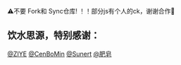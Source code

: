 ⚠️不要 Fork和 Sync仓库! ！！部分js有个人的ck，谢谢合作🙏


饮水思源，特别感谢：
----------------
[@ZIYE](https://github.com/ziye888)
[@CenBoMin](https://github.com/CenBoMin/GithubSync)
[@Sunert](https://github.com/Sunert)
[@肥皂](https://github.com/age174/-)
